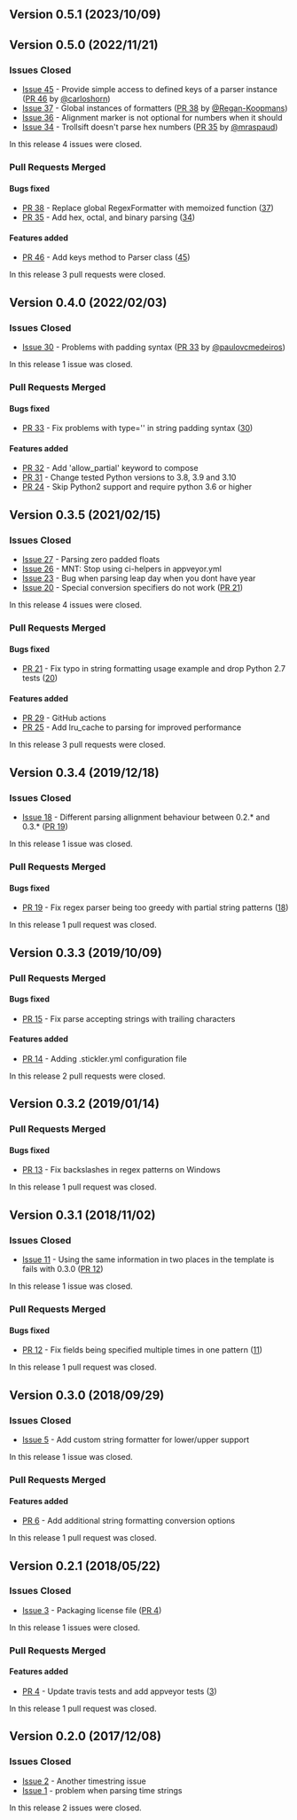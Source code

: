 ## Version 0.5.1 (2023/10/09)



## Version 0.5.0 (2022/11/21)

### Issues Closed

* [Issue 45](https://github.com/pytroll/trollsift/issues/45) - Provide simple access to defined keys of a parser instance ([PR 46](https://github.com/pytroll/trollsift/pull/46) by [@carloshorn](https://github.com/carloshorn))
* [Issue 37](https://github.com/pytroll/trollsift/issues/37) - Global instances of formatters ([PR 38](https://github.com/pytroll/trollsift/pull/38) by [@Regan-Koopmans](https://github.com/Regan-Koopmans))
* [Issue 36](https://github.com/pytroll/trollsift/issues/36) - Alignment marker is not optional for numbers when it should
* [Issue 34](https://github.com/pytroll/trollsift/issues/34) - Trollsift doesn't parse hex numbers ([PR 35](https://github.com/pytroll/trollsift/pull/35) by [@mraspaud](https://github.com/mraspaud))

In this release 4 issues were closed.

### Pull Requests Merged

#### Bugs fixed

* [PR 38](https://github.com/pytroll/trollsift/pull/38) - Replace global RegexFormatter with memoized function ([37](https://github.com/pytroll/trollsift/issues/37))
* [PR 35](https://github.com/pytroll/trollsift/pull/35) - Add hex, octal, and binary parsing ([34](https://github.com/pytroll/trollsift/issues/34))

#### Features added

* [PR 46](https://github.com/pytroll/trollsift/pull/46) - Add keys method to Parser class ([45](https://github.com/pytroll/trollsift/issues/45))

In this release 3 pull requests were closed.


## Version 0.4.0 (2022/02/03)

### Issues Closed

* [Issue 30](https://github.com/pytroll/trollsift/issues/30) - Problems with padding syntax ([PR 33](https://github.com/pytroll/trollsift/pull/33) by [@paulovcmedeiros](https://github.com/paulovcmedeiros))

In this release 1 issue was closed.

### Pull Requests Merged

#### Bugs fixed

* [PR 33](https://github.com/pytroll/trollsift/pull/33) - Fix problems with type='' in string padding syntax ([30](https://github.com/pytroll/trollsift/issues/30))

#### Features added

* [PR 32](https://github.com/pytroll/trollsift/pull/32) - Add 'allow_partial' keyword to compose
* [PR 31](https://github.com/pytroll/trollsift/pull/31) - Change tested Python versions to 3.8, 3.9 and 3.10
* [PR 24](https://github.com/pytroll/trollsift/pull/24) - Skip Python2 support and require python 3.6 or higher


## Version 0.3.5 (2021/02/15)

### Issues Closed

* [Issue 27](https://github.com/pytroll/trollsift/issues/27) - Parsing zero padded floats
* [Issue 26](https://github.com/pytroll/trollsift/issues/26) - MNT: Stop using ci-helpers in appveyor.yml
* [Issue 23](https://github.com/pytroll/trollsift/issues/23) - Bug when parsing leap day when you dont have year
* [Issue 20](https://github.com/pytroll/trollsift/issues/20) - Special conversion specifiers do not work ([PR 21](https://github.com/pytroll/trollsift/pull/21))

In this release 4 issues were closed.

### Pull Requests Merged

#### Bugs fixed

* [PR 21](https://github.com/pytroll/trollsift/pull/21) - Fix typo in string formatting usage example and drop Python 2.7 tests ([20](https://github.com/pytroll/trollsift/issues/20))

#### Features added

* [PR 29](https://github.com/pytroll/trollsift/pull/29) - GitHub actions
* [PR 25](https://github.com/pytroll/trollsift/pull/25) - Add lru_cache to parsing for improved performance

In this release 3 pull requests were closed.


## Version 0.3.4 (2019/12/18)

### Issues Closed

* [Issue 18](https://github.com/pytroll/trollsift/issues/18) - Different parsing allignment behaviour between 0.2.* and 0.3.* ([PR 19](https://github.com/pytroll/trollsift/pull/19))

In this release 1 issue was closed.

### Pull Requests Merged

#### Bugs fixed

* [PR 19](https://github.com/pytroll/trollsift/pull/19) - Fix regex parser being too greedy with partial string patterns ([18](https://github.com/pytroll/trollsift/issues/18))

In this release 1 pull request was closed.


## Version 0.3.3 (2019/10/09)

### Pull Requests Merged

#### Bugs fixed

* [PR 15](https://github.com/pytroll/trollsift/pull/15) - Fix parse accepting strings with trailing characters

#### Features added

* [PR 14](https://github.com/pytroll/trollsift/pull/14) - Adding .stickler.yml configuration file

In this release 2 pull requests were closed.


## Version 0.3.2 (2019/01/14)


### Pull Requests Merged

#### Bugs fixed

* [PR 13](https://github.com/pytroll/trollsift/pull/13) - Fix backslashes in regex patterns on Windows

In this release 1 pull request was closed.


## Version 0.3.1 (2018/11/02)

### Issues Closed

* [Issue 11](https://github.com/pytroll/trollsift/issues/11) - Using the same information in two places in the template is fails with 0.3.0 ([PR 12](https://github.com/pytroll/trollsift/pull/12))

In this release 1 issue was closed.

### Pull Requests Merged

#### Bugs fixed

* [PR 12](https://github.com/pytroll/trollsift/pull/12) - Fix fields being specified multiple times in one pattern ([11](https://github.com/pytroll/trollsift/issues/11))

In this release 1 pull request was closed.

## Version 0.3.0 (2018/09/29)

### Issues Closed

* [Issue 5](https://github.com/pytroll/trollsift/issues/5) - Add custom string formatter for lower/upper support

In this release 1 issue was closed.

### Pull Requests Merged

#### Features added

* [PR 6](https://github.com/pytroll/trollsift/pull/6) - Add additional string formatting conversion options

In this release 1 pull request was closed.


## Version 0.2.1 (2018/05/22)

### Issues Closed

* [Issue 3](https://github.com/pytroll/trollsift/issues/3) - Packaging license file ([PR 4](https://github.com/pytroll/trollsift/pull/4))

In this release 1 issues were closed.

### Pull Requests Merged

#### Features added

* [PR 4](https://github.com/pytroll/trollsift/pull/4) - Update travis tests and add appveyor tests ([3](https://github.com/pytroll/trollsift/issues/3))

In this release 1 pull request was closed.


## Version 0.2.0 (2017/12/08)

### Issues Closed

* [Issue 2](https://github.com/pytroll/trollsift/issues/2) - Another timestring issue
* [Issue 1](https://github.com/pytroll/trollsift/issues/1) - problem when parsing time strings

In this release 2 issues were closed.

